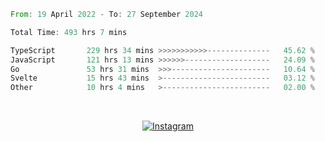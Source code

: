 <!--START_SECTION:waka-->

```rust
From: 19 April 2022 - To: 27 September 2024

Total Time: 493 hrs 7 mins

TypeScript       229 hrs 34 mins >>>>>>>>>>>--------------   45.62 %
JavaScript       121 hrs 13 mins >>>>>>-------------------   24.09 %
Go               53 hrs 31 mins  >>>----------------------   10.64 %
Svelte           15 hrs 43 mins  >------------------------   03.12 %
Other            10 hrs 4 mins   >------------------------   02.00 %
```

<!--END_SECTION:waka-->


<!-- &nbsp;<div align="center">
  [![Spotify](https://supakorn-spotify.vercel.app/api/spotify?background_color=0d1117&border_color=ffffff)](https://open.spotify.com/user/314ljfgc3h2e3vrqtbm3tq35t5zq?si=f93b8de147494e3a)  
</div>
-->

&nbsp;<div align="center">
  [![Instagram](https://img.shields.io/badge/Instagram-E4405F?style=for-the-badge&logo=instagram&logoColor=white)](https://www.instagram.com/supakornigm/)
</div>


